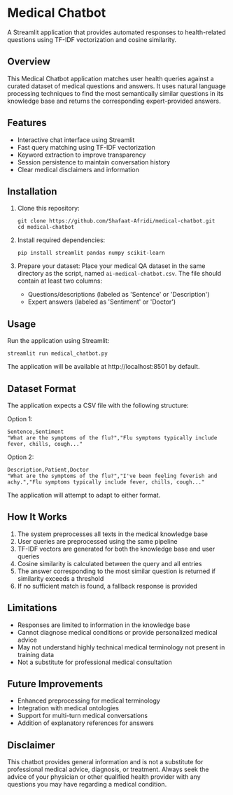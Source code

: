 # Medical Chatbot

A Streamlit application that provides automated responses to health-related questions using TF-IDF vectorization and cosine similarity.

## Overview

This Medical Chatbot application matches user health queries against a curated dataset of medical questions and answers. It uses natural language processing techniques to find the most semantically similar questions in its knowledge base and returns the corresponding expert-provided answers.

## Features

- Interactive chat interface using Streamlit
- Fast query matching using TF-IDF vectorization
- Keyword extraction to improve transparency
- Session persistence to maintain conversation history
- Clear medical disclaimers and information

## Installation

1. Clone this repository:
   ```
   git clone https://github.com/Shafaat-Afridi/medical-chatbot.git
   cd medical-chatbot
   ```

2. Install required dependencies:
   ```
   pip install streamlit pandas numpy scikit-learn
   ```

3. Prepare your dataset:
   Place your medical QA dataset in the same directory as the script, named `ai-medical-chatbot.csv`. The file should contain at least two columns:
   - Questions/descriptions (labeled as 'Sentence' or 'Description')
   - Expert answers (labeled as 'Sentiment' or 'Doctor')

## Usage

Run the application using Streamlit:
```
streamlit run medical_chatbot.py
```

The application will be available at http://localhost:8501 by default.

## Dataset Format

The application expects a CSV file with the following structure:

Option 1:
```
Sentence,Sentiment
"What are the symptoms of the flu?","Flu symptoms typically include fever, chills, cough..."
```

Option 2:
```
Description,Patient,Doctor
"What are the symptoms of the flu?","I've been feeling feverish and achy.","Flu symptoms typically include fever, chills, cough..."
```

The application will attempt to adapt to either format.

## How It Works

1. The system preprocesses all texts in the medical knowledge base
2. User queries are preprocessed using the same pipeline
3. TF-IDF vectors are generated for both the knowledge base and user queries
4. Cosine similarity is calculated between the query and all entries
5. The answer corresponding to the most similar question is returned if similarity exceeds a threshold
6. If no sufficient match is found, a fallback response is provided

## Limitations

- Responses are limited to information in the knowledge base
- Cannot diagnose medical conditions or provide personalized medical advice
- May not understand highly technical medical terminology not present in training data
- Not a substitute for professional medical consultation

## Future Improvements

- Enhanced preprocessing for medical terminology
- Integration with medical ontologies
- Support for multi-turn medical conversations
- Addition of explanatory references for answers

## Disclaimer

This chatbot provides general information and is not a substitute for professional medical advice, diagnosis, or treatment. Always seek the advice of your physician or other qualified health provider with any questions you may have regarding a medical condition.
